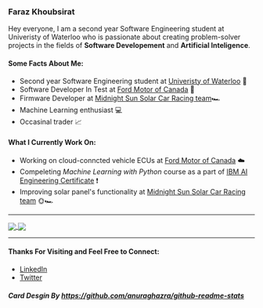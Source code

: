 ### Faraz Khoubsirat

Hey everyone, I am a second year Software Engineering student at Univeristy of Waterloo who is passionate about creating problem-solver projects in the fields of **Software Developement** and **Artificial Inteligence**.

#### Some Facts About Me:
- Second year Software Engineering student at [Univeristy of Waterloo](https://uwaterloo.ca/engineering/) 🏫
- Software Developer In Test at [Ford Motor of Canada](https://www.ford.ca/) 🚗
- Firmware Developer at [Midnight Sun Solar Car Racing team](https://www.uwmidsun.com/)🏎️
- Machine Learning enthusiast 💻
- Occasinal trader 📈


#### What I Currently Work On:
- Working on cloud-conncted vehicle ECUs at [Ford Motor of Canada](https://www.ford.ca/) ☁️
- Compeleting *Machine Learning with Python* course as a part of [IBM AI Engineering Certificate](https://www.coursera.org/professional-certificates/ai-engineer) ❗
- Improving solar panel's functionality at [Midnight Sun Solar Car Racing team](https://www.uwmidsun.com/) 🌞🏎️

---

<a href="https://github.com/anuraghazra/github-readme-stats">
  <img align="center" src="https://github-readme-stats.vercel.app/api?username=farazkh80&include_all_commits=true&count_private=true&show_icons=true&theme=radical&title_color='#42ddf5'&text_color='#55de4e'&icon_color='#c45a73'" />
</a>
<a href="https://github.com/anuraghazra/convoychat">
  <img align="center" src="https://github-readme-stats.vercel.app/api/top-langs/?username=farazkh80&layout=compact&&langs_count=8&hide=SCSS,PowerShell&theme=radical&title_color='#42ddf5'&text_color='#55de4e'&icon_color='#c45a73')](https://github.com/farazkh80/github-readme-stats" />
</a>
 
 
 ---
 
 #### Thanks For Visiting and Feel Free to Connect:
 - [LinkedIn](https://www.linkedin.com/in/farazkh80/)
 - [Twitter](https://twitter.com/farazkh80)

##### Card Desgin By https://github.com/anuraghazra/github-readme-stats

